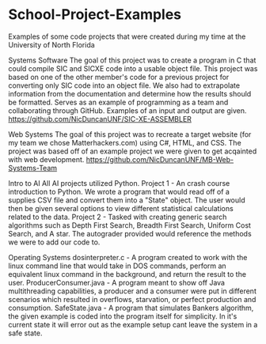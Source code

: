 # School-Project-Examples
Examples of some code projects that were created during my time at the University of North Florida

Systems Software
The goal of this project was to create a program in C that could compile SIC and SICXE code into a usable object file.
This project was based on one of the other member's code for a previous project for converting only SIC code into an object file.
We also had to extrapolate information from the documentation and determine how the results should be formatted.
Serves as an example of programming as a team and collaborating through GitHub.
Examples of an input and output are given.
https://github.com/NicDuncanUNF/SIC-XE-ASSEMBLER


Web Systems
The goal of this project was to recreate a target website (for my team we chose Matterhackers.com) using C#, HTML, and CSS.
The project was based off of an example project we were given to get acqainted with web development.
https://github.com/NicDuncanUNF/MB-Web-Systems-Team

Intro to AI
All AI projects utilized Python.
Project 1 - An crash course introduction to Python. We wrote a program that would read off of a supplies CSV file and convert them into a "State" object. The user would then be given several options to view different statistical calculations related to the data.
Project 2 - Tasked with creating generic search algorithms such as Depth First Search, Breadth First Search, Uniform Cost Search, and A star. The autograder provided would reference the methods we were to add our code to.

Operating Systems
dosinterpreter.c - A program created to work with the linux command line that would take in DOS commands, perform an equivalent linux command in the background, and return the result to the user.
ProducerConsumer.java - A program meant to show off Java multithreading capabilities, a producer and a consumer were put in different scenarios which resulted in overflows, starvation, or perfect production and consumption.
SafeState.java - A program that simulates Bankers algorithm, the given example is coded into the program itself for simplicity. In it's current state it will error out as the example setup cant leave the system in a safe state.